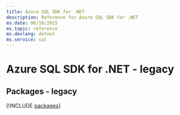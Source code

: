 ```yaml
---
title: Azure SQL SDK for .NET
description: Reference for Azure SQL SDK for .NET
ms.date: 06/18/2025
ms.topic: reference
ms.devlang: dotnet
ms.service: sql
---
```

# Azure SQL SDK for .NET - legacy
## Packages - legacy
[!INCLUDE [packages](sql-index.md)]